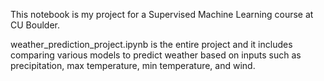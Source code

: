 This notebook is my project for a Supervised Machine Learning course at CU Boulder.

weather_prediction_project.ipynb is the entire project and it includes comparing various models to predict weather based on inputs such as precipitation, max temperature, min temperature, and wind.
